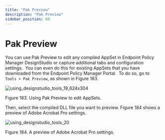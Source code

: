 ```yaml
---
title: "Pak Preview"
description: "Pak Preview"
sidebar_position: 60
---
```


# Pak Preview

You can use Pak Preview to edit any compiled AppSet in Endpoint Policy Manager DesignStudio or
capture additional tabs and configuration settings.  You can even do this for existing AppSets that
you have downloaded from the Endpoint Policy Manager Portal.  To do so, go to` Tools > Pak Preview`,
as shown in Figure 183.

![using_designstudio_tools_19_624x304](/images/endpointpolicymanager/applicationsettings/designstudio/tools/using_designstudio_tools_19_624x304.webp)

Figure 183. Using Pak Preview to edit AppSets.

Then, select the compiled DLL file you want to preview. Figure 184 shows a preview of Adobe Acrobat
Pro settings.

![using_designstudio_tools_20](/images/endpointpolicymanager/applicationsettings/designstudio/tools/using_designstudio_tools_20.webp)

Figure 184. A preview of Adobe Acrobat Pro settings.
